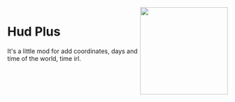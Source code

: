 <img align="right" src="https://raw.githubusercontent.com/Lykiooo/HudPlus/1.19/src/main/resources/assets/modid/icon.png" height="200" width="200">

# Hud Plus

It's a little mod for add coordinates, days and time of the world, time irl.
